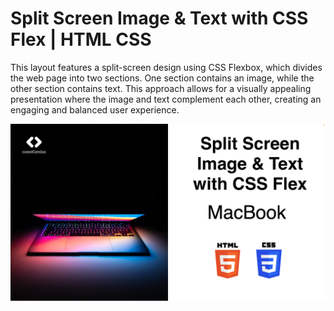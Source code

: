 # Split Screen Image & Text with CSS Flex | HTML CSS

This layout features a split-screen design using CSS Flexbox, which divides the web page into two sections. One section contains an image, while the other section contains text. This approach allows for a visually appealing presentation where the image and text complement each other, creating an engaging and balanced user experience.

![Split Screen](images/SplitScreen.png)